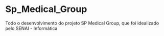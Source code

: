 # Sp_Medical_Group
Todo o desenvolvimento do projeto SP Medical Group, que foi idealizado pelo SENAI - Informática
